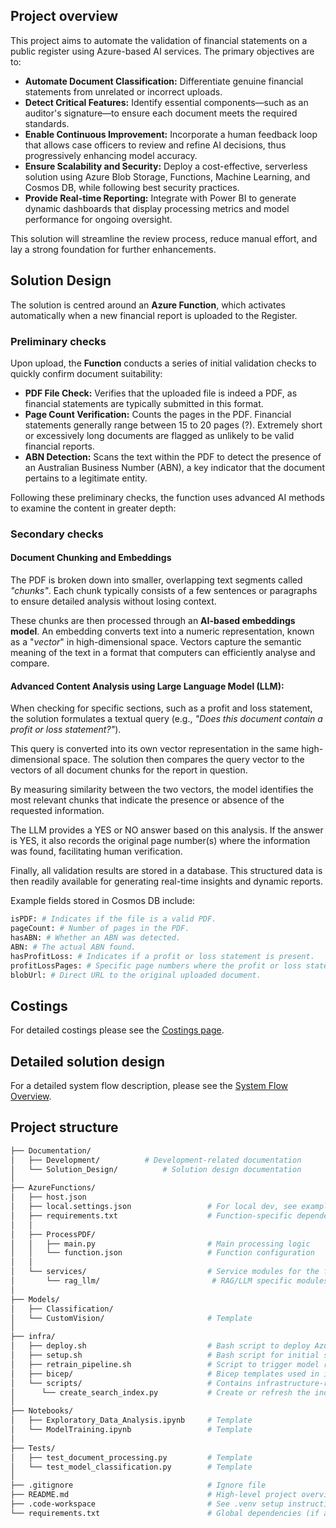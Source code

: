 ## Project overview

This project aims to automate the validation of financial statements on a public register using Azure-based AI services. The primary objectives are to:

- **Automate Document Classification:** Differentiate genuine financial statements from unrelated or incorrect uploads.
- **Detect Critical Features:** Identify essential components—such as an auditor's signature—to ensure each document meets the required standards.
- **Enable Continuous Improvement:** Incorporate a human feedback loop that allows case officers to review and refine AI decisions, thus progressively enhancing model accuracy.
- **Ensure Scalability and Security:** Deploy a cost-effective, serverless solution using Azure Blob Storage, Functions, Machine Learning, and Cosmos DB, while following best security practices.
- **Provide Real-time Reporting:** Integrate with Power BI to generate dynamic dashboards that display processing metrics and model performance for ongoing oversight.

This solution will streamline the review process, reduce manual effort, and lay a strong foundation for further enhancements.

## Solution Design

The solution is centred around an **Azure Function**, which activates automatically when a new financial report is uploaded to the Register.

### Preliminary checks
Upon upload, the **Function** conducts a series of initial validation checks to quickly confirm document suitability:
- **PDF File Check:** Verifies that the uploaded file is indeed a PDF, as financial statements are typically submitted in this format.
- **Page Count Verification:** Counts the pages in the PDF. Financial statements generally range between 15 to 20 pages (?). Extremely short or excessively long documents are flagged as unlikely to be valid financial reports.
- **ABN Detection:** Scans the text within the PDF to detect the presence of an Australian Business Number (ABN), a key indicator that the document pertains to a legitimate entity.

Following these preliminary checks, the function uses advanced AI methods to examine the content in greater depth:

### Secondary checks

#### Document Chunking and Embeddings

The PDF is broken down into smaller, overlapping text segments called *"chunks"*. Each chunk typically consists of a few sentences or paragraphs to ensure detailed analysis without losing context.

These chunks are then processed through an **AI-based embeddings model**. An embedding converts text into a numeric representation, known as a "*vector*" in high-dimensional space. Vectors capture the semantic meaning of the text in a format that computers can efficiently analyse and compare.

#### Advanced Content Analysis using Large Language Model (LLM):

When checking for specific sections, such as a profit and loss statement, the solution formulates a textual query (e.g., *"Does this document contain a profit or loss statement?"*).

This query is converted into its own vector representation in the same high-dimensional space. The solution then compares the query vector to the vectors of all document chunks for the report in question.

By measuring similarity between the two vectors, the model identifies the most relevant chunks that indicate the presence or absence of the requested information.

The LLM provides a YES or NO answer based on this analysis. If the answer is YES, it also records the original page number(s) where the information was found, facilitating human verification.

Finally, all validation results are stored in a database. This structured data is then readily available for generating real-time insights and dynamic reports.

Example fields stored in Cosmos DB include:


```python
isPDF: # Indicates if the file is a valid PDF.
pageCount: # Number of pages in the PDF.
hasABN: # Whether an ABN was detected.
ABN: # The actual ABN found.
hasProfitLoss: # Indicates if a profit or loss statement is present.
profitLossPages: # Specific page numbers where the profit or loss statement is located.
blobUrl: # Direct URL to the original uploaded document.
```

## Costings

For detailed costings please see the [Costings page](/Documentation/Solution_Design/costing.md).

## Detailed solution design

For a detailed system flow description, please see the [System Flow Overview](/Documentation/Solution_Design/system-flow-overview.md).
## Project structure

```bash
├── Documentation/
│   ├── Development/          # Development-related documentation
│   └── Solution_Design/          # Solution design documentation
│
├── AzureFunctions/
│   ├── host.json
│   ├── local.settings.json                 # For local dev, see example below
│   ├── requirements.txt                    # Function-specific dependencies
│   │
│   ├── ProcessPDF/
│   │   ├── main.py                         # Main processing logic
│   │   └── function.json                   # Function configuration
│   │
│   └── services/                           # Service modules for the function       
│       └── rag_llm/                         # RAG/LLM specific modules for the function
│
├── Models/
│   ├── Classification/
│   └── CustomVision/                       # Template
│
├── infra/
│   ├── deploy.sh                           # Bash script to deploy Azure resources
│   ├── setup.sh                            # Bash script for initial setup/configuration
│   ├── retrain_pipeline.sh                 # Script to trigger model retraining
│   ├── bicep/                              # Bicep templates used in infra scripts.
│   └── scripts/                            # Contains infrastructure-related 
│      └── create_search_index.py           # Create or refresh the index                      
│
├── Notebooks/
│   ├── Exploratory_Data_Analysis.ipynb     # Template
│   └── ModelTraining.ipynb                 # Template
│
├── Tests/
│   ├── test_document_processing.py         # Template
│   └── test_model_classification.py        # Template
│
├── .gitignore                              # Ignore file
├── README.md                               # High-level project overview and instructions
├── .code-workspace                         # See .venv setup instructions in Documentation/
└── requirements.txt                        # Global dependencies (if applicable)
```

